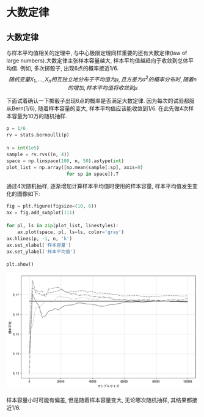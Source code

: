 # 大数定律

## 大数定律
与样本平均值相关的定理中, 与中心极限定理同样重要的还有大数定律(law of large numbers).大数定律主张样本容量越大, 样本平均值越趋向于收敛到总体平均值. 例如, 多次掷骰子, 出现6点的概率接近1/6.
$$
随机变量X_1,...,X_n相互独立地分布于平均值为\mu,且方差为\sigma^2的概率分布时, 随着n的增加, 样本平均值将收敛到\mu
$$

下面试着确认一下掷骰子出现6点的概率是否满足大数定律. 因为每次的试验都服从Bern(1/6), 随着样本容量的变大, 样本平均值应该能收敛到1/6.
在此先做4次样本容量为10万的随机抽样.
```python
p = 1/6
rv = stats.bernoulli(p)

n = int(1e5)
sample = rv.rvs((n, 4))
space = np.linspace(100, n, 50).astype(int)
plot_list = np.array([np.mean(sample[:sp], axis=0)
                      for sp in space]).T
```
通过4次随机抽样, 逐渐增加计算样本平均值时使用的样本容量, 样本平均值发生变化的图像如下:
```python
fig = plt.figure(figsize=(10, 6))
ax = fig.add_subplot(111)

for pl, ls in zip(plot_list, linestyles):
    ax.plot(space, pl, ls=ls, color='gray')
ax.hlines(p, -1, n, 'k')
ax.set_xlabel('样本容量')
ax.set_ylabel('样本平均值')

plt.show()
```
![](./probability_大数定律/1.png)

样本容量小时可能有偏差, 但是随着样本容量变大, 无论哪次随机抽样, 其结果都接近1/6.

